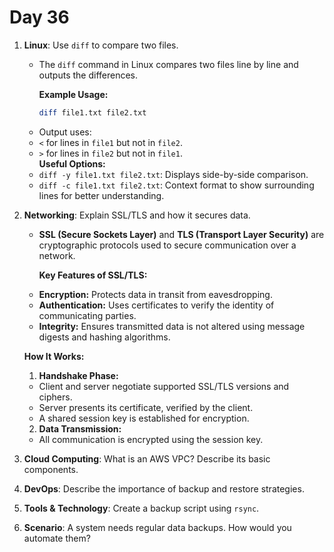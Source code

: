 # Day 36



1. **Linux**: Use `diff` to compare two files.
   * The `diff` command in Linux compares two files line by line and outputs the differences.  
    
     **Example Usage:**  
      ```bash
      diff file1.txt file2.txt
      ```
   - Output uses:  
    - `<` for lines in `file1` but not in `file2`.  
    - `>` for lines in `file2` but not in `file1`.  
     **Useful Options:**  
    - `diff -y file1.txt file2.txt`: Displays side-by-side comparison.  
    - `diff -c file1.txt file2.txt`: Context format to show surrounding lines for better understanding.


2. **Networking**: Explain SSL/TLS and how it secures data.
   * **SSL (Secure Sockets Layer)** and **TLS (Transport Layer Security)** are cryptographic protocols used to secure communication over a network.  
   
      **Key Features of SSL/TLS:**  
    - **Encryption:** Protects data in transit from eavesdropping.  
    - **Authentication:** Uses certificates to verify the identity of communicating parties.  
    - **Integrity:** Ensures transmitted data is not altered using message digests and hashing algorithms.  

    **How It Works:**  
   1. **Handshake Phase:**  
    - Client and server negotiate supported SSL/TLS versions and ciphers.  
    - Server presents its certificate, verified by the client.  
    - A shared session key is established for encryption.  
   2. **Data Transmission:**  
    - All communication is encrypted using the session key.  


3. **Cloud Computing**: What is an AWS VPC? Describe its basic components.

4. **DevOps**: Describe the importance of backup and restore strategies.

5. **Tools & Technology**: Create a backup script using `rsync`.

6. **Scenario**: A system needs regular data backups. How would you automate them?

